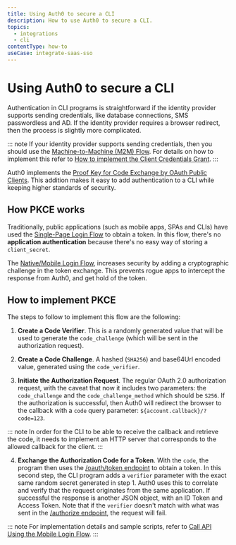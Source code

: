 ```yaml
---
title: Using Auth0 to secure a CLI
description: How to use Auth0 to secure a CLI.
topics:
  - integrations
  - cli
contentType: how-to
useCase: integrate-saas-sso
---
```


# Using Auth0 to secure a CLI

Authentication in CLI programs is straightforward if the identity provider supports sending credentials, like database connections, SMS passwordless and AD. If the identity provider requires a browser redirect, then the process is slightly more complicated.

::: note
   If your identity provider supports sending credentials, then you should use the [Machine-to-Machine (M2M) Flow](/flows/guides/m2m-flow). For details on how to implement this refer to [How to implement the Client Credentials Grant](/flows/guides/m2m-flow/call-api-using-m2m-flow).
:::

Auth0 implements the [Proof Key for Code Exchange by OAuth Public Clients](https://tools.ietf.org/html/rfc7636). This addition makes it easy to add authentication to a CLI while keeping higher standards of security.

## How PKCE works

Traditionally, public applications (such as mobile apps, SPAs and CLIs) have used the [Single-Page Login Flow](/flows/concepts/single-page-login-flow) to obtain a token. In this flow, there's no __application authentication__ because there's no easy way of storing a `client_secret`.

The [Native/Mobile Login Flow](/flows/concepts/mobile-login-flow), increases security by adding a cryptographic challenge in the token exchange. This prevents rogue apps to intercept the response from Auth0, and get hold of the token.

## How to implement PKCE

The steps to follow to implement this flow are the following:

1. __Create a Code Verifier__. This is a randomly generated value that will be used to generate the `code_challenge` (which will be sent in the authorization request).

2. __Create a Code Challenge__. A hashed (`SHA256`) and base64Url encoded value, generated using the `code_verifier`.

3. __Initiate the Authorization Request__. The regular OAuth 2.0 authorization request, with the caveat that now it includes two parameters: the `code_challenge` and the `code_challenge_method` which should be `S256`. If the authorization is successful, then Auth0 will redirect the browser to the callback with a `code` query parameter: `${account.callback}/?code=123`.

::: note
   In order for the CLI to be able to receive the callback and retrieve the code, it needs to implement an HTTP server that corresponds to the allowed callback for the client.
:::

4. __Exchange the Authorization Code for a Token__. With the `code`, the program then uses the [/oauth/token endpoint](/api/authentication#authorization-code-pkce-) to obtain a token. In this second step, the CLI program adds a `verifier` parameter with the exact same random secret generated in step 1. Auth0 uses this to correlate and verify that the request originates from the same application. If successful the response is another JSON object, with an ID Token and Access Token. Note that if the `verifier` doesn't match with what was sent in the [/authorize endpoint](/api/authentication#authorization-code-grant-pkce-), the request will fail.

::: note
   For implementation details and sample scripts, refer to [Call API Using the Mobile Login Flow](/flows/guides/mobile-login-flow/call-api-using-mobile-login-flow).
:::

